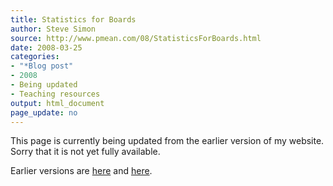 ```yaml
---
title: Statistics for Boards 
author: Steve Simon
source: http://www.pmean.com/08/StatisticsForBoards.html
date: 2008-03-25
categories:
- "*Blog post"
- 2008
- Being updated
- Teaching resources
output: html_document
page_update: no
---
```


This page is currently being updated from the earlier version of my website. Sorry that it is not yet fully available.

<!---More--->

Earlier versions are [here][sim1] and [here][sim2].

[sim1]: http://www.pmean.com/08/StatisticsForBoards.html
[sim2]: http://new.pmean.com/statistics-for-boards/

